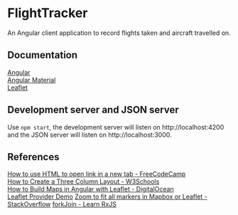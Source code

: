 # FlightTracker

An Angular client application to record flights taken and aircraft travelled on.   

## Documentation
[Angular](https://angular.io/)\
[Angular Material](https://material.angular.io/)\
[Leaflet](https://leafletjs.com/)

## Development server and JSON server

Use `npm start`, the development server will listen on http://localhost:4200 and the JSON server will listen on http://localhost:3000.

## References

[How to use HTML to open link in a new tab - FreeCodeCamp](https://www.freecodecamp.org/news/how-to-use-html-to-open-link-in-new-tab/)\
[How to Create a Three Column Layout - W3Schools](https://www.w3schools.com/howto/howto_css_three_columns.asp)\
[How to Build Maps in Angular with Leaflet - DigitalOcean](https://www.digitalocean.com/community/tutorials/angular-angular-and-leaflet)\
[Leaflet Provider Demo](https://leaflet-extras.github.io/leaflet-providers/preview/)
[Zoom to fit all markers in Mapbox or Leaflet - StackOverflow](https://stackoverflow.com/questions/16845614/zoom-to-fit-all-markers-in-mapbox-or-leaflet)
[forkJoin - Learn RxJS](https://www.learnrxjs.io/learn-rxjs/operators/combination/forkjoin)

